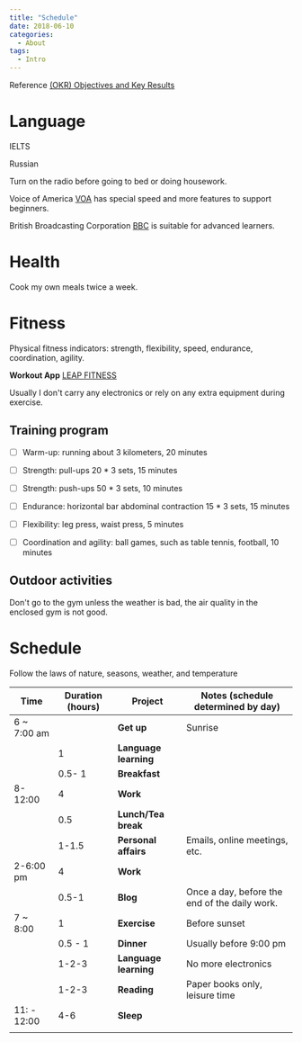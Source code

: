 ```yaml
---
title: "Schedule"
date: 2018-06-10
categories:
  - About
tags:
  - Intro
---
```



Reference [(OKR) Objectives and Key Results ](https://en.wikipedia.org/wiki/OKR)

# Language

IELTS

Russian

Turn on the radio before going to bed or doing housework.

Voice of America [VOA](https://learningenglish.voanews.com/) has special speed and more features to support beginners.

British Broadcasting Corporation [BBC](https://www.bbc.co.uk/learningenglish/) is suitable for advanced learners.



# Health

Cook my own meals twice a week.

# Fitness

Physical fitness indicators: strength, flexibility, speed, endurance, coordination, agility.

**Workout App** [LEAP FITNESS](https://leap.app/)

Usually I don't carry any electronics or rely on any extra equipment during exercise.



## Training program

- [ ] Warm-up: running about 3 kilometers, 20 minutes
- [ ] Strength: pull-ups 20 * 3 sets, 15 minutes
- [ ] Strength: push-ups 50 * 3 sets, 10 minutes
- [ ] Endurance: horizontal bar abdominal contraction 15 * 3 sets, 15 minutes
- [ ] Flexibility: leg press, waist press, 5 minutes
- [ ] Coordination and agility: ball games, such as table tennis, football, 10 minutes


## Outdoor activities

Don't go to the gym unless the weather is bad, the air quality in the enclosed gym is not good.

# Schedule

Follow the laws of nature, seasons, weather, and temperature

| Time      | Duration (hours) | **Project**       | Notes (schedule determined by day) |
| -------- | -------- | ------------- | ------------------- |
| 6 ~ 7:00 am |      | **Get up**       | Sunrise                |
|       | 1     | **Language learning**   |                   |
|       | 0.5- 1    | **Breakfast**      |                   |
| 8-12:00  | 4     | **Work**       |                   |
|      | 0.5     | **Lunch/Tea break** |                   |
|      | 1-1.5    | **Personal affairs**   | Emails, online meetings, etc.          |
| 2-6:00 pm  | 4     | **Work**       |                   |
|      | 0.5-1    | **Blog**       | Once a day, before the end of the daily work.       |
| 7 ~ 8:00   | 1     | **Exercise**       | Before sunset                 |
|      | 0.5 - 1   | **Dinner**       | Usually before 9:00 pm        |
|      | 1-2-3   | **Language learning**   | No more electronics          |
|      | 1-2-3  | **Reading**     | Paper books only, leisure time        |
| 11: - 12:00 | 4-6   | **Sleep**       |                   |
|       |       |              |                   |